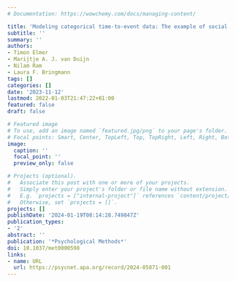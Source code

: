 ```yaml
---
# Documentation: https://wowchemy.com/docs/managing-content/

title: 'Modeling categorical time-to-event data: The example of social interaction dynamics captured with event-contingent experience sampling methods'
subtitle: ''
summary: ''
authors:
- Timon Elmer
- Marijtje A. J. van Duijn
- Nilam Ram
- Laura F. Bringmann
tags: []
categories: []
date: '2023-11-12'
lastmod: 2022-01-03T21:47:22+01:00
featured: false
draft: false

# Featured image
# To use, add an image named `featured.jpg/png` to your page's folder.
# Focal points: Smart, Center, TopLeft, Top, TopRight, Left, Right, BottomLeft, Bottom, BottomRight.
image:
  caption: ''
  focal_point: ''
  preview_only: false

# Projects (optional).
#   Associate this post with one or more of your projects.
#   Simply enter your project's folder or file name without extension.
#   E.g. `projects = ["internal-project"]` references `content/project/deep-learning/index.md`.
#   Otherwise, set `projects = []`.
projects: []
publishDate: '2024-01-19T08:14:28.749847Z'
publication_types:
- '2'
abstract: ''
publication: '*Psychological Methods*'
doi: 10.1037/met0000598
links:
- name: URL
  url: https://psycnet.apa.org/record/2024-05871-001
---
```

